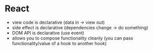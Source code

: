 # React

- view code is declarative (data in -> view out)
- side effect is declarative (dependencies change -> do something)
- DOM API is declarative (use event)
- allows you to compose functionality cleanly (you can pass functionality/value of a hook to another hook)
